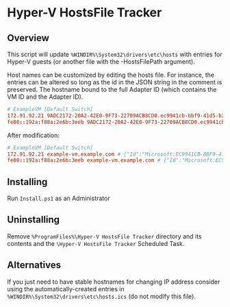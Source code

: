 # Hyper-V HostsFile Tracker

## Overview

This script will update `%WINDIR%\System32\drivers\etc\hosts` with entries for Hyper-V guests (or another file with the -HostsFilePath argument).

Host names can be customized by editing the hosts file. For instance, the entries can be altered so long as the id in the JSON string in the comment is preserved. The hostname bound to the full Adapter ID (which contains the VM ID and the Adapter ID).

```conf
# ExampleVM [Default Switch]
172.91.92.21 9ADC2172-20A2-42E0-9F73-22709ACB8CD0.ec9941cb-bbf9-41d5-b242-259b6d9fade7.hyper-v.localhost # {"Id":"Microsoft:EC9941CB-BBF9-41D5-B242-259B6D9FADE7\\9ADC2172-20A2-42E0-9F73-22709ACB8CD0","Modified":"2020-04-22T22:26:23-07:00"}
fe80::192a:f88a:2e6b:3eeb 9ADC2172-20A2-42E0-9F73-22709ACB8CD0.ec9941cb-bbf9-41d5-b242-259b6d9fade7.hyper-v.localhost # {"Id":"Microsoft:EC9941CB-BBF9-41D5-B242-259B6D9FADE7\\9ADC2172-20A2-42E0-9F73-22709ACB8CD0","Modified":"2020-04-22T22:26:23-07:00"}
```

After modification:

```conf
# ExampleVM [Default Switch]
172.91.92.21 example-vm.example.com # {"Id":"Microsoft:EC9941CB-BBF9-41D5-B242-259B6D9FADE7\\9ADC2172-20A2-42E0-9F73-22709ACB8CD0","Modified":"2020-04-22T22:26:23-07:00"}
fe80::192a:f88a:2e6b:3eeb example-vm.example.com # {"Id":"Microsoft:EC9941CB-BBF9-41D5-B242-259B6D9FADE7\\9ADC2172-20A2-42E0-9F73-22709ACB8CD0","Modified":"2020-04-22T22:26:23-07:00"}
```

## Installing

Run `Install.ps1` as an Administrator

## Uninstalling

Remove `%ProgramFiles%\Hyper-V HostsFile Tracker` directory and its contents and the `\Hyper-V HostsFile Tracker` Scheduled Task.

## Alternatives

If you just need to have stable hostnames for changing IP address consider using the automatically-created entries in `%WINDIR%\System32\drivers\etc\hosts.ics` (do not modify this file).
